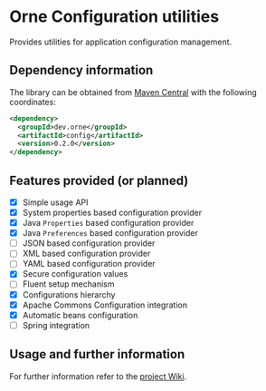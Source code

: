 # Orne Configuration utilities

Provides utilities for application configuration management.

## Dependency information

The library can be obtained from [Maven Central][maven central] with the
following coordinates:

```xml
<dependency>
  <groupId>dev.orne</groupId>
  <artifactId>config</artifactId>
  <version>0.2.0</version>
</dependency>
```

## Features provided (or planned)

- [x] Simple usage API
- [x] System properties based configuration provider
- [x] Java `Properties` based configuration provider
- [x] Java `Preferences` based configuration provider
- [ ] JSON based configuration provider
- [ ] XML based configuration provider
- [ ] YAML based configuration provider
- [x] Secure configuration values
- [ ] Fluent setup mechanism
- [x] Configurations hierarchy
- [x] Apache Commons Configuration integration
- [x] Automatic beans configuration
- [ ] Spring integration

## Usage and further information

For further information refer to the [project Wiki][wiki].

[maven central]: https://search.maven.org/
[wiki]: https://github.com/orne-dev/java-config/wiki
